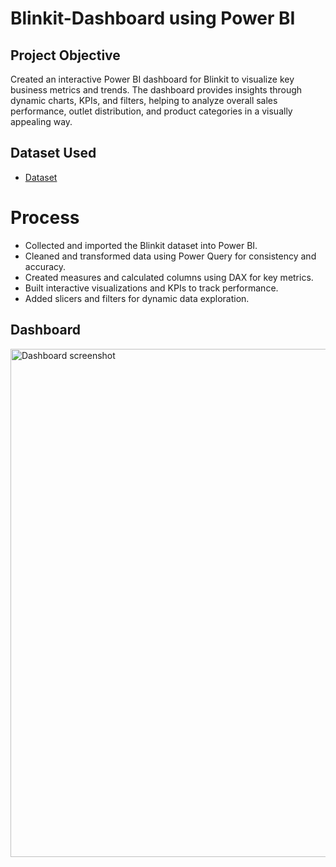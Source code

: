 # Blinkit-Dashboard using Power BI
## Project Objective
Created an interactive Power BI dashboard for Blinkit to visualize key business metrics and trends. The dashboard provides insights through dynamic charts, KPIs, and filters, helping to analyze overall sales performance, outlet distribution, and product categories in a visually appealing way.

## Dataset Used 
- <a href = "https://github.com/Siddharth-cyber6/Blinkit-Dashboard/blob/main/BlinkIT%20Grocery%20Data.xlsx">Dataset</a>

# Process 
- Collected and imported the Blinkit dataset into Power BI.
- Cleaned and transformed data using Power Query for consistency and accuracy.
- Created measures and calculated columns using DAX for key metrics.
- Built interactive visualizations and KPIs to track performance.
- Added slicers and filters for dynamic data exploration.

## Dashboard 
<img width="1440" height="813" alt="Dashboard screenshot" src="https://github.com/user-attachments/assets/df95fd67-ccf7-403b-a7f7-d8aee4a6b6e5" />
